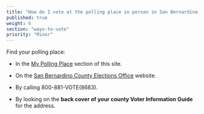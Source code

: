 ```yaml
---
title: "How do I vote at the polling place in person in San Bernardino County?"
published: true
weight: 6
section: "ways-to-vote"
priority: "Minor"
---
```


Find your polling place:  

- In the [My Polling Place](#section-my-polling-place) section of this site.  

- On the [San Bernardino County Elections Office](https://www.sbcountyelections.com/Voting/PPL.aspx) website.  

- By calling 800-881-VOTE(8683).  

- By looking on the **back cover of your county Voter Information Guide** for the address.  
